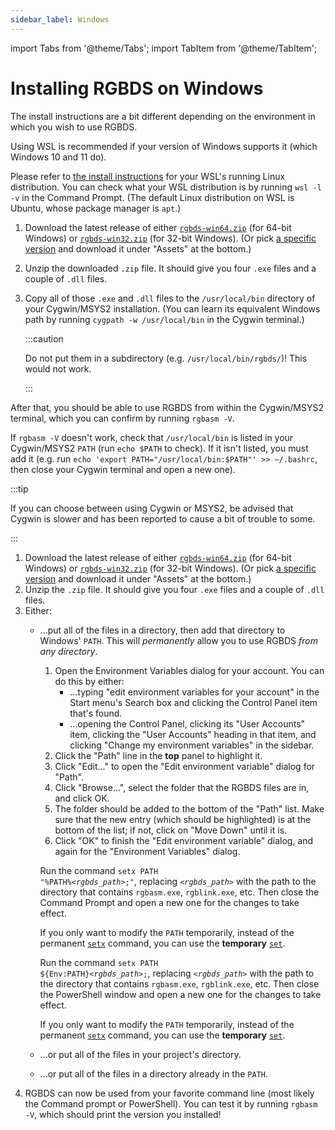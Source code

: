 ```yaml
---
sidebar_label: Windows
---
```


import Tabs from '@theme/Tabs';
import TabItem from '@theme/TabItem';

# Installing RGBDS on Windows

The install instructions are a bit different depending on the environment in which you wish to use RGBDS.

<Tabs>
<TabItem value="wsl" label="WSL">

Using WSL is recommended if your version of Windows supports it (which Windows 10 and 11 do).

Please refer to [the install instructions](linux.md) for your WSL's running Linux distribution.
You can check what your WSL distribution is by running `wsl -l -v` in the Command Prompt.
(The default Linux distribution on WSL is Ubuntu, whose package manager is `apt`.)

</TabItem>
<TabItem value="cygwin" label="Cygwin / MSYS2">

1. Download the latest release of either [`rgbds-win64.zip`](https://github.com/gbdev/rgbds/releases/download/latest/rgbds-win64.zip) (for 64-bit Windows) or [`rgbds-win32.zip`](https://github.com/gbdev/rgbds/releases/download/latest/rgbds-win32.zip) (for 32-bit Windows). (Or pick [a specific version](https://github.com/gbdev/rgbds/releases) and download it under "Assets" at the bottom.)
2. Unzip the downloaded `.zip` file.
   It should give you four `.exe` files and a couple of `.dll` files.
3. Copy all of those `.exe` and `.dll` files to the `/usr/local/bin` directory of your Cygwin/MSYS2 installation.
   (You can learn its equivalent Windows path by running `cygpath -w /usr/local/bin` in the Cygwin terminal.)

   :::caution

   Do not put them in a subdirectory (e.g. `/usr/local/bin/rgbds/`)!
   This would not work.

   :::

After that, you should be able to use RGBDS from within the Cygwin/MSYS2 terminal, which you can confirm by running `rgbasm -V`.

If `rgbasm -V` doesn't work, check that `/usr/local/bin` is listed in your Cygwin/MSYS2 `PATH` (run `echo $PATH` to check).
If it isn't listed, you must add it (e.g. run `echo 'export PATH="/usr/local/bin:$PATH"' >> ~/.bashrc`, then close your Cygwin terminal and open a new one).

:::tip

If you can choose between using Cygwin or MSYS2, be advised that Cygwin is slower and has been reported to cause a bit of trouble to some.

:::

</TabItem>
<TabItem value="win32" label="None of those">

1. Download the latest release of either [`rgbds-win64.zip`](https://github.com/gbdev/rgbds/releases/download/latest/rgbds-win64.zip) (for 64-bit Windows) or [`rgbds-win32.zip`](https://github.com/gbdev/rgbds/releases/download/latest/rgbds-win32.zip) (for 32-bit Windows). (Or pick [a specific version](https://github.com/gbdev/rgbds/releases) and download it under "Assets" at the bottom.)
2. Unzip the `.zip` file.
   It should give you four `.exe` files and a couple of `.dll` files.
3. Either:
   - ...put all of the files in a directory, then add that directory to Windows' `PATH`.
     This will *permanently* allow you to use RGBDS *from any directory*.

     <Tabs>
     <TabItem value="gui" label="Graphically">

       1. Open the Environment Variables dialog for your account.
          You can do this by either:
          - ...typing "edit environment variables for your account" in the Start menu's Search box and clicking the Control Panel item that's found.
          - ...opening the Control Panel, clicking its "User Accounts" item, clicking the "User Accounts" heading in that item, and clicking "Change my environment variables" in the sidebar.
       2. Click the "Path" line in the **top** panel to highlight it.
       3. Click "Edit..." to open the "Edit environment variable" dialog for "Path".
       4. Click "Browse...", select the folder that the RGBDS files are in, and click OK.
       5. The folder should be added to the bottom of the "Path" list.
          Make sure that the new entry (which should be highlighted) is at the bottom of the list; if not, click on "Move Down" until it is.
       6. Click "OK" to finish the "Edit environment variable" dialog, and again for the "Environment Variables" dialog.

     </TabItem>
     <TabItem value="cmd" label="Command Prompt">

       Run the command <code>setx PATH "%PATH%<var>&lt;rgbds_path&gt;</var>;"</code>, replacing <code><var>&lt;rgbds_path&gt;</var></code> with the path to the directory that contains `rgbasm.exe`, `rgblink.exe`, etc.
       Then close the Command Prompt and open a new one for the changes to take effect.

       If you only want to modify the `PATH` temporarily, instead of the permanent [`setx`](https://docs.microsoft.com/en-us/windows-server/administration/windows-commands/setx) command, you can use the **temporary** [`set`](https://docs.microsoft.com/en-us/windows-server/administration/windows-commands/set_1).

     </TabItem>
     <TabItem value="pwsh" label="PowerShell">

       Run the command <code>setx PATH \$\{Env:PATH\}<var>&lt;rgbds_path&gt;</var>;</code>, replacing <code><var>&lt;rgbds_path&gt;</var></code> with the path to the directory that contains `rgbasm.exe`, `rgblink.exe`, etc.
       Then close the PowerShell window and open a new one for the changes to take effect.

       If you only want to modify the `PATH` temporarily, instead of the permanent [`setx`](https://docs.microsoft.com/en-us/windows-server/administration/windows-commands/setx) command, you can use the **temporary** [`set`](https://docs.microsoft.com/en-us/windows-server/administration/windows-commands/set_1).

     </TabItem>
     </Tabs>

   - ...or put all of the files in your project's directory.
   - ...or put all of the files in a directory already in the `PATH`.
5. RGBDS can now be used from your favorite command line (most likely the Command prompt or PowerShell).
   You can test it by running `rgbasm -V`, which should print the version you installed!

</TabItem>
</Tabs>
